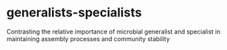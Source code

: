 # generalists-specialists
Contrasting the relative importance of microbial generalist and specialist in maintaining assembly processes and community stability
